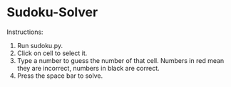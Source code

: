 # Sudoku-Solver
Instructions:
1. Run sudoku.py.
2. Click on cell to select it.
3. Type a number to guess the number of that cell. Numbers in red mean they are incorrect, numbers in black are correct.
4. Press the space bar to solve.
